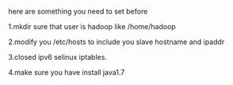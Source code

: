 
here are something you need to set before

1.mkdir sure that user is hadoop like /home/hadoop

2.modify you /etc/hosts to include you slave hostname and ipaddr

3.closed ipv6 selinux iptables.

4.make sure you have install java1.7


